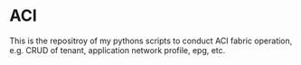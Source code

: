 # ACI

This is the repositroy of my pythons scripts to conduct ACI fabric operation, e.g. CRUD of tenant, application network profile, epg, etc.
